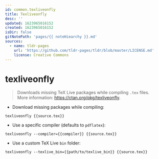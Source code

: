 ```yaml
---
id: common.texliveonfly
title: Texliveonfly
desc: ''
updated: 1623965016152
created: 1623965016152
isDir: false
gitNotePath: 'pages/{{ noteHiearchy }}.md'
sources:
  - name: tldr-pages
    url: 'https://github.com/tldr-pages/tldr/blob/master/LICENSE.md'
    license: Creative Commons
---
```

# texliveonfly

> Downloads missing TeX Live packages while compiling `.tex` files.
> More information: <https://ctan.org/pkg/texliveonfly>.

- Download missing packages while compiling:

`texliveonfly {{source.tex}}`

- Use a specific compiler (defaults to `pdflatex`):

`texliveonfly --compiler={{compiler}} {{source.tex}}`

- Use a custom TeX Live `bin` folder:

`texliveonfly --texlive_bin={{path/to/texlive_bin}} {{source.tex}}`

